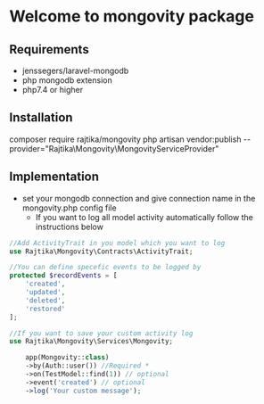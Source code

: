 # Welcome to mongovity package

## Requirements
- jenssegers/laravel-mongodb
- php mongodb extension
- php7.4 or higher

## Installation
composer require rajtika/mongovity
php artisan vendor:publish --provider="Rajtika\Mongovity\MongovityServiceProvider"

## Implementation
- set your mongodb connection and give connection name in the mongovity.php config file
  - If you want to log all model activity automatically follow the instructions below
```php
//Add ActivityTrait in you model which you want to log
use Rajtika\Mongovity\Contracts\ActivityTrait;

//You can define specefic events to be logged by
protected $recordEvents = [
    'created',
    'updated',
    'deleted',
    'restored'
];

//If you want to save your custom activity log
use Rajtika\Mongovity\Services\Mongovity;

    app(Mongovity::class)
    ->by(Auth::user()) //Required *
    ->on(TestModel::find(1)) // optional
    ->event('created') // optional
    ->log('Your custom message');
```
